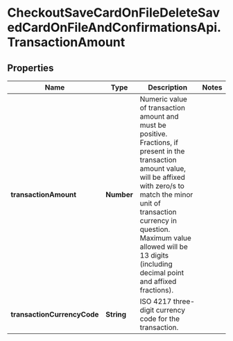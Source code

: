 # CheckoutSaveCardOnFileDeleteSavedCardOnFileAndConfirmationsApi.TransactionAmount

## Properties

Name | Type | Description | Notes
------------ | ------------- | ------------- | -------------
**transactionAmount** | **Number** | Numeric value of transaction amount and must be positive. Fractions, if present in the transaction amount value, will be affixed with zero/s to match the minor unit of transaction currency in question. Maximum value allowed will be 13 digits (including decimal point and affixed fractions). | 
**transactionCurrencyCode** | **String** | ISO 4217 three-digit currency code for the transaction. | 


